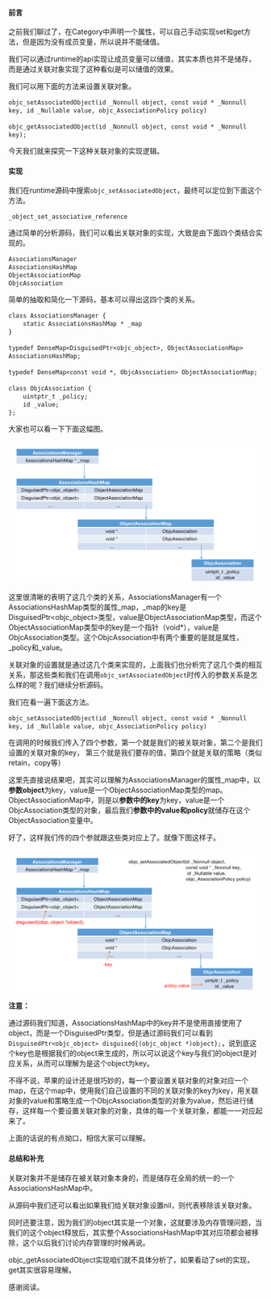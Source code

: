 #### 前言

之前我们聊过了，在Category中声明一个属性，可以自己手动实现set和get方法，但是因为没有成员变量，所以说并不能储值。

我们可以通过runtime的api实现让成员变量可以储值，其实本质也并不是储存，而是通过关联对象实现了这种看似是可以储值的效果。

我们可以用下面的方法来设置关联对象。

```objc
objc_setAssociatedObject(id _Nonnull object, const void * _Nonnull key, id _Nullable value, objc_AssociationPolicy policy)

objc_getAssociatedObject(id _Nonnull object, const void * _Nonnull key);
```

今天我们就来探究一下这种关联对象的实现逻辑。

#### 实现

我们在runtime源码中搜索`objc_setAssociatedObject`，最终可以定位到下面这个方法。

```
_object_set_associative_reference
```

通过简单的分析源码，我们可以看出关联对象的实现，大致是由下面四个类结合实现的。

```objc
AssociationsManager
AssociationsHashMap
ObjectAssociationMap
ObjcAssociation
```

简单的抽取和简化一下源码，基本可以得出这四个类的关系。

```objc
class AssociationsManager {
    static AssociationsHashMap * _map
}

typedef DenseMap<DisguisedPtr<objc_object>, ObjectAssociationMap> AssociationsHashMap;

typedef DenseMap<const void *, ObjcAssociation> ObjectAssociationMap;

class ObjcAssociation {
    uintptr_t _policy;
    id _value;
};
```

大家也可以看一下下面这幅图。

![association_1](./Img/association_1.png)

这里很清晰的表明了这几个类的关系，AssociationsManager有一个AssociationsHashMap类型的属性_map，_map的key是DisguisedPtr<objc_object>类型，value是ObjectAssociationMap类型，而这个ObjectAssociationMap类型中的key是一个指针（void*），value是ObjcAssociation类型。这个ObjcAssociation中有两个重要的是就是属性，_policy和_value。

关联对象的设置就是通过这几个类来实现的，上面我们也分析完了这几个类的相互关系，那这些类和我们在调用`objc_setAssociatedObject`时传入的参数关系是怎么样的呢？我们继续分析源码。

我们在看一遍下面这方法。

```objc
objc_setAssociatedObject(id _Nonnull object, const void * _Nonnull key, id _Nullable value, objc_AssociationPolicy policy)
```

在调用的时候我们传入了四个参数，第一个就是我们的被关联对象，第二个是我们设置的关联对象的key， 第三个就是我们要存的值，第四个就是关联的策略（类似retain，copy等）

这里先直接说结果吧，其实可以理解为AssociationsManager的属性_map中，以**参数object**为key，value是一个ObjectAssociationMap类型的map。ObjectAssociationMap中，则是以**参数中的key**为key，value是一个ObjcAssociation类型的对象，最后我们**参数中的value和policy**就储存在这个ObjectAssociation变量中。

好了，这样我们传的四个参就跟这些类对应上了。就像下图这样子。

![association_2](./Img/association_2.png)


**注意：**

通过源码我们知道，AssociationsHashMap中的key并不是使用直接使用了object，而是一个DisguisedPtr类型，但是通过源码我们可以看到`DisguisedPtr<objc_object> disguised{(objc_object *)object};`，说到底这个key也是根据我们的object来生成的，所以可以说这个key与我们的object是对应关系，从而可以理解为是这个object为key。

不得不说，苹果的设计还是很巧妙的，每一个要设置关联对象的对象对应一个map，在这个map中，使用我们自己设置的不同的关联对象的key为key，用关联对象的value和策略生成一个ObjcAssociation类型的对象为value，然后进行储存，这样每一个要设置关联对象的对象，具体的每一个关联对象，都能一一对应起来了。

上面的话说的有点拗口，相信大家可以理解。

#### 总结和补充

关联对象并不是储存在被关联对象本身的，而是储存在全局的统一的一个AssociationsHashMap中。

从源码中我们还可以看出如果我们给关联对象设置nil，则代表移除该关联对象。

同时还要注意，因为我们的object其实是一个对象，这就要涉及内存管理问题，当我们的这个object释放后，其实整个AssociationsHashMap中其对应项都会被移除，这个以后我们讨论内存管理的时候再说。

objc_getAssociatedObject实现咱们就不具体分析了，如果看动了set的实现，get其实很容易理解。

感谢阅读。
















